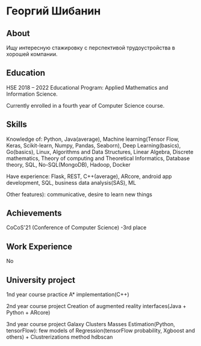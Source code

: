 # Георгий Шибанин

## About

Ищу интересную стажировку с перспективой трудоустройства в хорошей компании.

## Education

HSE
2018 – 2022
Educational Program: Applied Mathematics and Information Science.

Currently enrolled in a fourth year of Computer Science course.

## Skills

Knowledge of: Python, Java(average), Machine learning(Tensor Flow, Keras, Scikit-learn, Numpy, Pandas, Seaborn), Deep Learning(basics), Go(basics), Linux, Algorithms and Data Structures, Linear Algebra, Discrete mathematics, Theory of computing and Theoretical Informatics, Database theory, SQL, No-SQL(MongoDB),
Hadoop, Docker


Have experience: Flask, REST, C++(average), ARcore, android app development, SQL, business data analysis(SAS), ML


Other features): communicative, desire to learn new things


## Achievements

CoCoS'21 (Conference of Computer Science) -3rd place


## Work Experience

No

## University project
1nd year course practice
A* implementation(C++)

2nd year course project
Creation of augmented reality interfaces(Java + Python + ARcore)

3nd year course project
Galaxy Clusters Masses Estimation(Python, tensorFlow): few models of Regression(tensorFlow probability, Xgboost and others) + Clustrerizations method hdbscan

